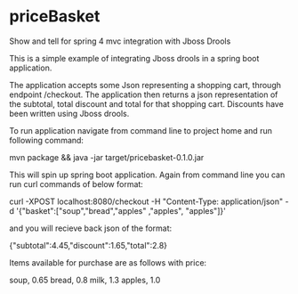 # priceBasket
Show and tell for spring 4 mvc integration with Jboss Drools

This is a simple example of integrating Jboss drools in a spring boot application.

The application accepts some Json representing a shopping cart, through endpoint /checkout. The application then returns a json representation of the subtotal, total discount and total for that shopping cart. Discounts have been written using Jboss drools.

To run application navigate from command line to project home and run following command:

mvn package && java -jar target/pricebasket-0.1.0.jar

This will spin up spring boot application. Again from command line you can run curl commands of below format:

curl -XPOST localhost:8080/checkout -H "Content-Type: application/json" -d '{"basket":["soup","bread","apples" ,"apples", "apples"]}'

and you will recieve back json of the format:

{"subtotal":4.45,"discount":1.65,"total":2.8}

Items available for purchase are as follows with price:

soup, 0.65
bread, 0.8
milk, 1.3
apples, 1.0